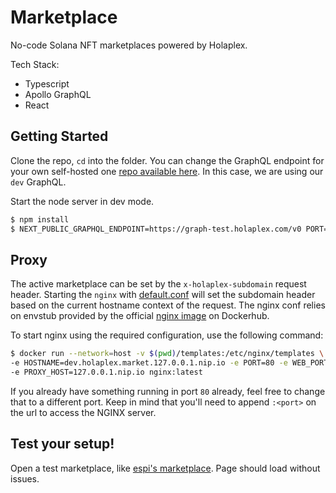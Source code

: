 # Marketplace

No-code Solana NFT marketplaces powered by Holaplex.

Tech Stack:

- Typescript
- Apollo GraphQL
- React

## Getting Started

Clone the repo, `cd` into the folder.
You can change the GraphQL endpoint for your own self-hosted one [repo available here](https://github.com/holaplex/solana-indexer).
In this case, we are using our `dev` GraphQL.

Start the node server in dev mode.

```bash
$ npm install
$ NEXT_PUBLIC_GRAPHQL_ENDPOINT=https://graph-test.holaplex.com/v0 PORT=3000 npx next dev
```

## Proxy

The active marketplace can be set by the `x-holaplex-subdomain` request header. Starting the `nginx` with [default.conf](/main/templates/default.conf.template) will set the subdomain header based on the current hostname context of the request.
The nginx conf relies on envstub provided by the official [nginx image](https://hub.docker.com/_/nginx) on Dockerhub.

To start nginx using the required configuration, use the following command:

```bash
$ docker run --network=host -v $(pwd)/templates:/etc/nginx/templates \
-e HOSTNAME=dev.holaplex.market.127.0.0.1.nip.io -e PORT=80 -e WEB_PORT=3000 \
-e PROXY_HOST=127.0.0.1.nip.io nginx:latest
```

If you already have something running in port `80` already, feel free to change that to a different port. Keep in mind that you'll need to append `:<port>` on the url to access the NGINX server.

## Test your setup!

Open a test marketplace, like [espi's marketplace](http://espi.dev.holaplex.market.127.0.0.1.nip.io).
Page should load without issues.
